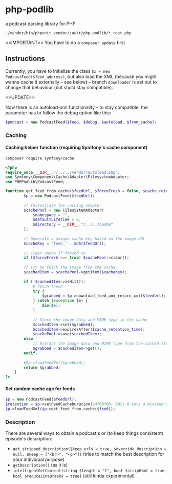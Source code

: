 # php-podlib
a podcast parsing library for PHP

`./vendor/bin/phpunit vendor/juekr/php-podlib/*_test.php`

==IMPORTANT==
 You have to do a `composer update` first

## Instructions

Currently, you have to initialize the class `$x = new PodcastFeed($feed_address)`, but also load the XML (because you might wanna cache it externally – see below) – branch `downloader` is set out to change that behaviour (but shold stay compatible).

==UPDATE==

Now there is an autoload-xml functionality – to stay compatible, the parameter has to follow the debug option like this:

```php
$podcast = new PodcastFeed($feed, $debug, $autoload, $from_cache);
```

### Caching

#### Caching helper function (requiring Symfony's cache component)

```bash
composer require symfony/cache
```

```php
<?php
require_once __DIR__."/../../vendor/autoload.php";
use Symfony\Component\Cache\Adapter\FilesystemAdapter;
use PHPPodLib\PodcastFeed;

function get_feed_from_cache($feedUrl, $forceFresh = false, $cache_retention_time = 60 * 60 * 12) { // 1/2 day
        $p = new PodcastFeed($feedUrl);
    
        // Instantiate the caching adapter
        $cachePool = new FilesystemAdapter(
            $namespace = "",
            $defaultLifetime = 0,
            $directory = __DIR__."/../../cache"
        );
        
        // Generate a unique cache key based on the image URL
        $cacheKey = 'feed_' . md5($feedUrl);
        
        // clear cache if forced to
        if ($forceFresh === true) $cachePool->clear();
        
        // Try to fetch the image from the cache
        $cachedItem = $cachePool->getItem($cacheKey);
        
        if (!$cachedItem->isHit()):
            # fetch fresh
            try {
                $grabbed = $p->download_feed_and_return_xml($feedUrl);
            } catch (Exception $e) {
                die($e);
            }
    
            // Store the image data and MIME type in the cache
            $cachedItem->set($grabbed);
            $cachedItem->expiresAfter($cache_retention_time); 
            $cachePool->save($cachedItem);
        else:
            // Extract the image data and MIME type from the cached item
            $grabbed = $cachedItem->get();
        endif;
        
        #$p->loadFeedXml($grabbed);
        return $grabbed;
    }
?>
```

#### Set random cache age for feeds
```php
$p = new PodcastFeed($feedUrl);
$retention = $p->setFeedCacheDuration(24*60*60, 30); # sets a minimum cache age of 1 day and a maximum of 30 days
$p->loadFeedXml($p->get_feed_from_cache($feed));
```

### Description

There are several ways to obtain a podcast's or (to keep things consistent) episode's description: 
- `get_stripped_description($keep_urls = true, $override_description = null, $keep = ["<br>", "<p>"])` (tries to match the best description for your individual purpose)
- `getDescription()` (as it is)
- `intelligentGetContent(string $length = "l", bool $stripHtml = true, bool $reduceLineBreaks = true)` (still kinda experimental)
